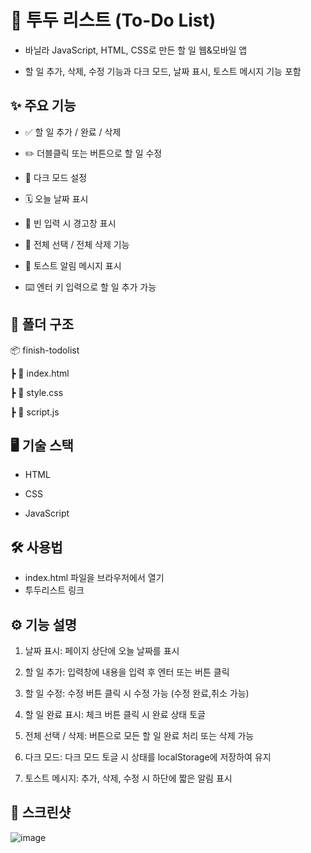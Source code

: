 # 📝 투두 리스트 (To-Do List)
- 바닐라 JavaScript, HTML, CSS로 만든 할 일 웹&모바일 앱
  
- 할 일 추가, 삭제, 수정 기능과 다크 모드, 날짜 표시, 토스트 메시지 기능 포함


## ✨ 주요 기능
- ✅ 할 일 추가 / 완료 / 삭제

- ✏️ 더블클릭 또는 버튼으로 할 일 수정

- 🎨 다크 모드 설정

- 🗓️ 오늘 날짜 표시

- 🚫 빈 입력 시 경고창 표시

- 🧹 전체 선택 / 전체 삭제 기능

- 🔔 토스트 알림 메시지 표시

- ⌨️ 엔터 키 입력으로 할 일 추가 가능



## 📁 폴더 구조

📦 finish-todolist

┣ 📜 index.html

┣ 📜 style.css

┣ 📜 script.js

 
 
## 🖥️ 기술 스택
- HTML

- CSS

- JavaScript


## 🛠️ 사용법
- index.html 파일을 브라우저에서 열기
- 투두리스트 링크 



## ⚙️ 기능 설명
1. 날짜 표시: 페이지 상단에 오늘 날짜를 표시

2. 할 일 추가: 입력창에 내용을 입력 후 엔터 또는 버튼 클릭

3. 할 일 수정: 수정 버튼 클릭 시 수정 가능  (수정 완료,취소 가능)

4. 할 일 완료 표시: 체크 버튼 클릭 시 완료 상태 토글

5. 전체 선택 / 삭제: 버튼으로 모든 할 일 완료 처리 또는 삭제 가능

6. 다크 모드: 다크 모드 토글 시 상태를 localStorage에 저장하여 유지

7. 토스트 메시지: 추가, 삭제, 수정 시 하단에 짧은 알림 표시


## 📸 스크린샷


![image](https://github.com/user-attachments/assets/2eccf327-ad5f-4bd4-932f-d497ecec5846)


